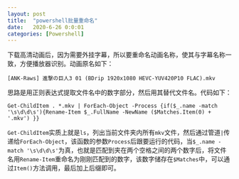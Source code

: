 ```yaml
---
layout: post
title:  "powershell批量重命名"
date:   2020-6-26 0:0:01
categories: [Powershell]
---
```


下载高清动画后，因为需要外挂字幕，所以要重命名动画名称，使其与字幕名称一致，方便播放器识别。动画原名如下：
```
[ANK-Raws] 進撃の巨人3 01 (BDrip 1920x1080 HEVC-YUV420P10 FLAC).mkv
```

思路是用正则表达式提取文件名中的数字部分，然后用其替代文件名。代码如下：

```
Get-ChildItem . *.mkv | ForEach-Object -Process {if($_.name -match '\s\d\d\s'){Rename-Item $_.FullName -NewName ($Matches.Item(0) + '.mkv') }}
```
`Get-ChildItem`实质上就是`ls`，列出当前文件夹内所有`mkv`文件，然后通过管道`|`传递给`ForEach-Object`，该函数的参数`Process`后跟要运行的代码，当`$_.name -match '\s\d\d\s'`为真，也就是匹配到夹在两个空格之间的两个数字后，将文件名用`Rename-Item`重命名为刚刚匹配到的数字，该数字储存在`$Matches`中，可以通过`Item()`方法调用，最后加上后缀即可。